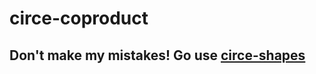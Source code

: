 # circe-coproduct

## Don't make my mistakes! Go use [circe-shapes](https://github.com/circe/circe/tree/master/modules/shapes/src/main/scala/io/circe/shapes)